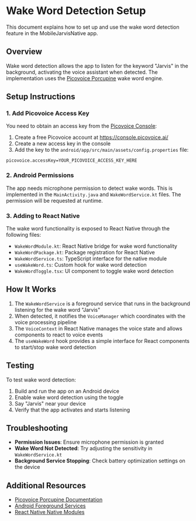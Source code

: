 # Wake Word Detection Setup

This document explains how to set up and use the wake word detection feature in the MobileJarvisNative app.

## Overview

Wake word detection allows the app to listen for the keyword "Jarvis" in the background, activating the voice assistant when detected. The implementation uses the [Picovoice Porcupine](https://picovoice.ai/docs/porcupine/) wake word engine.

## Setup Instructions

### 1. Add Picovoice Access Key

You need to obtain an access key from the [Picovoice Console](https://console.picovoice.ai/):

1. Create a free Picovoice account at https://console.picovoice.ai/
2. Create a new access key in the console
3. Add the key to the `android/app/src/main/assets/config.properties` file:

```
picovoice.accessKey=YOUR_PICOVOICE_ACCESS_KEY_HERE
```

### 2. Android Permissions

The app needs microphone permission to detect wake words. This is implemented in the `MainActivity.java` and `WakeWordService.kt` files. The permission will be requested at runtime.

### 3. Adding to React Native

The wake word functionality is exposed to React Native through the following files:

- `WakeWordModule.kt`: React Native bridge for wake word functionality
- `WakeWordPackage.kt`: Package registration for React Native
- `WakeWordService.ts`: TypeScript interface for the native module
- `useWakeWord.ts`: Custom hook for wake word detection
- `WakeWordToggle.tsx`: UI component to toggle wake word detection

## How It Works

1. The `WakeWordService` is a foreground service that runs in the background listening for the wake word "Jarvis"
2. When detected, it notifies the `VoiceManager` which coordinates with the voice processing pipeline
3. The `VoiceContext` in React Native manages the voice state and allows components to react to voice events
4. The `useWakeWord` hook provides a simple interface for React components to start/stop wake word detection

## Testing

To test wake word detection:

1. Build and run the app on an Android device
2. Enable wake word detection using the toggle
3. Say "Jarvis" near your device
4. Verify that the app activates and starts listening

## Troubleshooting

- **Permission Issues**: Ensure microphone permission is granted
- **Wake Word Not Detected**: Try adjusting the sensitivity in `WakeWordService.kt`
- **Background Service Stopping**: Check battery optimization settings on the device

## Additional Resources

- [Picovoice Porcupine Documentation](https://picovoice.ai/docs/porcupine/)
- [Android Foreground Services](https://developer.android.com/guide/components/foreground-services)
- [React Native Native Modules](https://reactnative.dev/docs/native-modules-intro) 